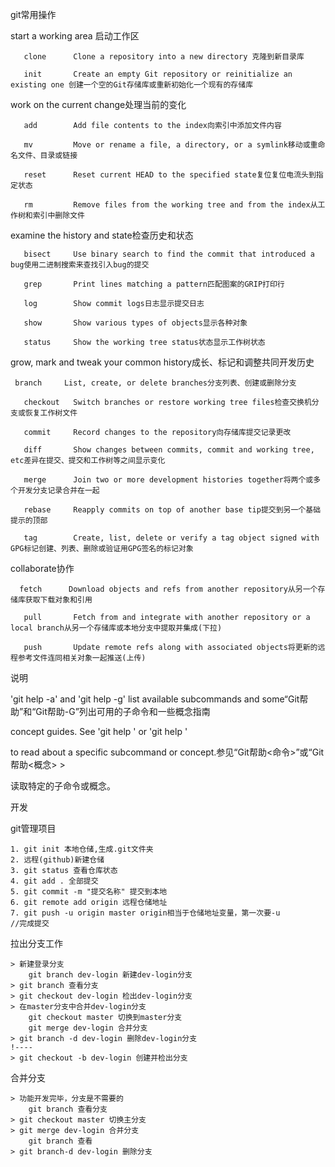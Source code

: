 git常用操作

start a working area 启动工作区

       clone      Clone a repository into a new directory 克隆到新目录库
    
       init       Create an empty Git repository or reinitialize an existing one 创建一个空的Git存储库或重新初始化一个现有的存储库

work on the current change处理当前的变化

       add        Add file contents to the index向索引中添加文件内容
    
       mv         Move or rename a file, a directory, or a symlink移动或重命名文件、目录或链接
    
       reset      Reset current HEAD to the specified state复位复位电流头到指定状态
    
       rm         Remove files from the working tree and from the index从工作树和索引中删除文件

examine the history and state检查历史和状态

       bisect     Use binary search to find the commit that introduced a bug使用二进制搜索来查找引入bug的提交
    
       grep       Print lines matching a pattern匹配图案的GRIP打印行
    
       log        Show commit logs日志显示提交日志
    
       show       Show various types of objects显示各种对象
    
       status     Show the working tree status状态显示工作树状态

grow, mark and tweak your common history成长、标记和调整共同开发历史

     branch     List, create, or delete branches分支列表、创建或删除分支
    
       checkout   Switch branches or restore working tree files检查交换机分支或恢复工作树文件
    
       commit     Record changes to the repository向存储库提交记录更改
    
       diff       Show changes between commits, commit and working tree, etc差异在提交、提交和工作树等之间显示变化
    
       merge      Join two or more development histories together将两个或多个开发分支记录合并在一起
    
       rebase     Reapply commits on top of another base tip提交到另一个基础提示的顶部
    
       tag        Create, list, delete or verify a tag object signed with GPG标记创建、列表、删除或验证用GPG签名的标记对象

collaborate协作

      fetch      Download objects and refs from another repository从另一个存储库获取下载对象和引用
    
       pull       Fetch from and integrate with another repository or a local branch从另一个存储库或本地分支中提取并集成(下拉)
    
       push       Update remote refs along with associated objects将更新的远程参考文件连同相关对象一起推送(上传)

说明

'git help -a' and 'git help -g' list available subcommands and some“Git帮助”和“Git帮助-G”列出可用的子命令和一些概念指南

concept guides. See 'git help <command>' or 'git help <concept>'

to read about a specific subcommand or concept.参见“Git帮助<命令>”或“Git帮助<概念> >

读取特定的子命令或概念。

开发

git管理项目

    1. git init 本地仓储,生成.git文件夹
    2. 远程(github)新建仓储
    3. git status 查看仓库状态
    4. git add . 全部提交
    5. git commit -m "提交名称" 提交到本地
    6. git remote add origin 远程仓储地址
    7. git push -u origin master origin相当于仓储地址变量，第一次要-u
    //完成提交

拉出分支工作

    > 新建登录分支
    	git branch dev-login 新建dev-login分支
    > git branch 查看分支
    > git checkout dev-login 检出dev-login分支
    > 在master分支中合并dev-login分支
    	git checkout master 切换到master分支
    	git merge dev-login 合并分支
    > git branch -d dev-login 删除dev-login分支
    !----
    > git checkout -b dev-login 创建并检出分支

合并分支

    > 功能开发完毕，分支是不需要的
    	git branch 查看分支
    > git checkout master 切换主分支
    > git merge dev-login 合并分支
    	git branch 查看
    > git branch-d dev-login 删除分支
